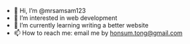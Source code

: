 - 👋 Hi, I’m @mrsamsam123
- 👀 I’m interested in web development
- 🌱 I’m currently learning writing a better website
- 📫 How to reach me: email me by honsum.tong@gmail.com

